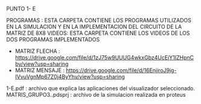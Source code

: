 PUNTO 1- E 

PROGRAMAS : ESTA CARPETA CONTIENE LOS PROGRAMAS UTILIZADOS EN LA SIMULACION Y EN LA IMPLEMENTACION DEL CIRCUITO DE LA MATRIZ DE 8X8
VIDEOS: ESTA CARPETA CONTIENE LOS VIDEOS DE LOS DOS PROGRAMAS IMPLEMENTADOS 

+ MATRIZ FLECHA : https://drive.google.com/file/d/1zJ75w9UUUG4wkxGbz4UcEjY1IZHpnCby/view?usp=sharing
+ MATRIZ MENSAJE : https://drive.google.com/file/d/16EnjiroJ9jg-IVvuVgnMp67Z0j4ByYhv/view?usp=sharing

1-E.pdf : archivo que explica las aplicaciones del visualizador seleccionado.
MATRIS_GRUPO3..pdsprj : archivo de la simulacion realizada en proteus



